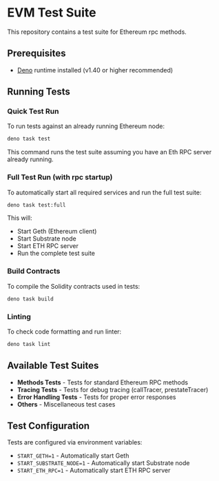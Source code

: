# EVM Test Suite

This repository contains a test suite for Ethereum rpc methods.

## Prerequisites

- [Deno](https://deno.land/) runtime installed (v1.40 or higher recommended)

## Running Tests

### Quick Test Run

To run tests against an already running Ethereum node:

```bash
deno task test
```

This command runs the test suite assuming you have an Eth RPC server already running.

### Full Test Run (with rpc startup)

To automatically start all required services and run the full test suite:

```bash
deno task test:full
```

This will:

- Start Geth (Ethereum client)
- Start Substrate node
- Start ETH RPC server
- Run the complete test suite

### Build Contracts

To compile the Solidity contracts used in tests:

```bash
deno task build
```

### Linting

To check code formatting and run linter:

```bash
deno task lint
```

## Available Test Suites

- **Methods Tests** - Tests for standard Ethereum RPC methods
- **Tracing Tests** - Tests for debug tracing (callTracer, prestateTracer)
- **Error Handling Tests** - Tests for proper error responses
- **Others** - Miscellaneous test cases

## Test Configuration

Tests are configured via environment variables:

- `START_GETH=1` - Automatically start Geth
- `START_SUBSTRATE_NODE=1` - Automatically start Substrate node
- `START_ETH_RPC=1` - Automatically start ETH RPC server
